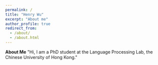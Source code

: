 ```yaml
---
permalink: /
title: "Henry Wu"
excerpt: "About me"
author_profile: true
redirect_from: 
  - /about/
  - /about.html
---
```


**About Me**
"Hi, I am a PhD student at the Language Processing Lab, the Chinese University of Hong Kong."

